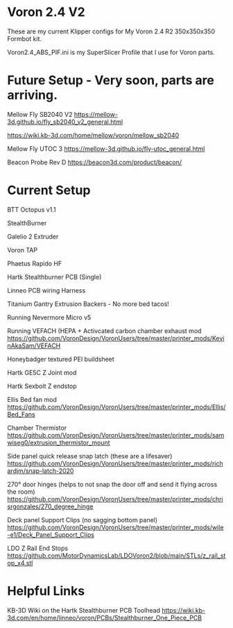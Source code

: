 # Voron 2.4 V2

These are my current Klipper configs for My Voron 2.4 R2 350x350x350 Formbot kit.

Voron2.4_ABS_PIF.ini is my SuperSlicer Profile that I use for Voron parts.

# Future Setup - Very soon, parts are arriving.

Mellow Fly SB2040 V2 https://mellow-3d.github.io/fly_sb2040_v2_general.html  

https://wiki.kb-3d.com/home/mellow/voron/mellow_sb2040

Mellow Fly UTOC 3 https://mellow-3d.github.io/fly-utoc_general.html

Beacon Probe Rev D https://beacon3d.com/product/beacon/

# Current Setup

BTT Octopus v1.1

StealthBurner

Galelio 2 Extruder

Voron TAP

Phaetus Rapido HF

Hartk Stealthburner PCB (Single)

Linneo PCB wiring Harness

Titanium Gantry Extrusion Backers - No more bed tacos!

Running Nevermore Micro v5

Running VEFACH (HEPA + Activcated carbon chamber exhaust mod https://github.com/VoronDesign/VoronUsers/tree/master/printer_mods/KevinAkaSam/VEFACH

Honeybadger textured PEI buildsheet

Hartk GE5C Z Joint mod

Hartk Sexbolt Z endstop 

Ellis Bed fan mod https://github.com/VoronDesign/VoronUsers/tree/master/printer_mods/Ellis/Bed_Fans

Chamber Thermistor https://github.com/VoronDesign/VoronUsers/tree/master/printer_mods/samwiseg0/extrusion_thermistor_mount

Side panel quick release snap latch (these are a lifesaver) https://github.com/VoronDesign/VoronUsers/tree/master/printer_mods/richardjm/snap-latch-2020

270° door hinges (helps to not snap the door off and send it flying across the room) https://github.com/VoronDesign/VoronUsers/tree/master/printer_mods/chrisrgonzales/270_degree_hinge

Deck panel Support Clips (no sagging bottom panel) https://github.com/VoronDesign/VoronUsers/tree/master/printer_mods/wile-e1/Deck_Panel_Support_Clips

LDO Z Rail End Stops https://github.com/MotorDynamicsLab/LDOVoron2/blob/main/STLs/z_rail_stop_x4.stl

# Helpful Links

KB-3D Wiki on the Hartk Stealthburner PCB Toolhead https://wiki.kb-3d.com/en/home/linneo/voron/PCBs/Stealthburner_One_Piece_PCB

